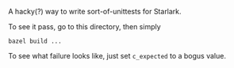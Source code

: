 A hacky(?) way to write sort-of-unittests for Starlark.

To see it pass, go to this directory, then simply
```
bazel build ...
```

To see what failure looks like, just set `c_expected` to a bogus value.
